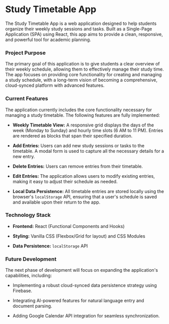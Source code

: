 # Study Timetable App

The Study Timetable App is a web application designed to help students organize their weekly study sessions and tasks. Built as a Single-Page Application (SPA) using React, this app aims to provide a clean, responsive, and powerful tool for academic planning.

### Project Purpose

The primary goal of this application is to give students a clear overview of their weekly schedule, allowing them to effectively manage their study time. The app focuses on providing core functionality for creating and managing a study schedule, with a long-term vision of becoming a comprehensive, cloud-synced platform with advanced features.

### Current Features

The application currently includes the core functionality necessary for managing a study timetable. The following features are fully implemented:

* **Weekly Timetable View:** A responsive grid displays the days of the week (Monday to Sunday) and hourly time slots (6 AM to 11 PM). Entries are rendered as blocks that span their specified duration.

* **Add Entries:** Users can add new study sessions or tasks to the timetable. A modal form is used to capture all the necessary details for a new entry.

* **Delete Entries:** Users can remove entries from their timetable.

* **Edit Entries:** The application allows users to modify existing entries, making it easy to adjust their schedule as needed.

* **Local Data Persistence:** All timetable entries are stored locally using the browser's `localStorage` API, ensuring that a user's schedule is saved and available upon their return to the app.

### Technology Stack

* **Frontend:** React (Functional Components and Hooks)

* **Styling:** Vanilla CSS (Flexbox/Grid for layout) and CSS Modules

* **Data Persistence:** `localStorage` API

### Future Development

The next phase of development will focus on expanding the application's capabilities, including:

* Implementing a robust cloud-synced data persistence strategy using Firebase.

* Integrating AI-powered features for natural language entry and document parsing.

* Adding Google Calendar API integration for seamless synchronization.
